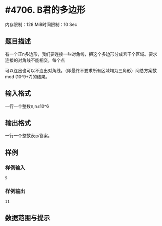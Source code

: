# #4706. B君的多边形

内存限制：128 MiB时间限制：10 Sec

## 题目描述

有一个正n多边形，我们要连接一些对角线，把这个多边形分成若干个区域。要求连接的对角线不能相交，每个点

可以连出也可以不连出对角线。（即最终不要求所有区域均为三角形）问总方案数mod (10^9+7)的结果。

## 输入格式

一行一个整数n,n&le;10^6

## 输出格式

一行一个整数表示答案。

## 样例

### 样例输入

    
    5
    

### 样例输出

    
    11
    

## 数据范围与提示
